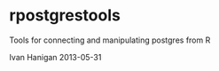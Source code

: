rpostgrestools
==============

Tools for connecting and manipulating postgres from R

Ivan Hanigan
2013-05-31
